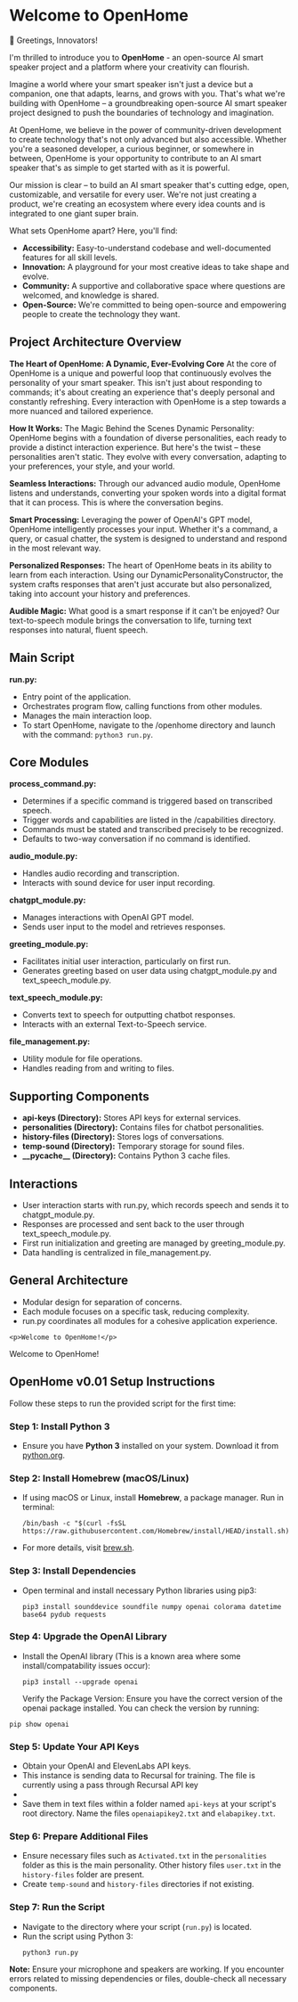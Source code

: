 <h1>Welcome to OpenHome</h1>

<p>👋 Greetings, Innovators!</p>

<p>
    I'm thrilled to introduce you to <strong>OpenHome</strong> - an open-source AI smart speaker project and a platform where your creativity can flourish.

Imagine a world where your smart speaker isn't just a device but a companion, one that adapts, learns, and grows with you. That's what we're building with OpenHome – a groundbreaking open-source AI smart speaker project designed to push the boundaries of technology and imagination.
</p>

<p>
    At OpenHome, we believe in the power of community-driven development to create technology that's not only advanced but also accessible. Whether you're a seasoned developer, a curious beginner, or somewhere in between, OpenHome is your opportunity to contribute to an AI smart speaker that's as simple to get started with as it is powerful.
</p>

<p>
    Our mission is clear – to build an AI smart speaker that's cutting edge, open, customizable, and versatile for every user. We're not just creating a product, we're creating an ecosystem where every idea counts and is integrated to one giant super brain.
</p>

<p>
    What sets OpenHome apart? Here, you'll find:
    <ul>
        <li><strong>Accessibility:</strong> Easy-to-understand codebase and well-documented features for all skill levels.</li>
        <li><strong>Innovation:</strong> A playground for your most creative ideas to take shape and evolve.</li>
        <li><strong>Community:</strong> A supportive and collaborative space where questions are welcomed, and knowledge is shared.</li>
        <li><strong>Open-Source:</strong> We're committed to being open-source and empowering people to create the technology they want.</li>
    </ul>
</p>

<h2>Project Architecture Overview</h2>

<b>The Heart of OpenHome: A Dynamic, Ever-Evolving Core</b>
At the core of OpenHome is a unique and powerful loop that continuously evolves the personality of your smart speaker. This isn't just about responding to commands; it's about creating an experience that's deeply personal and constantly refreshing. Every interaction with OpenHome is a step towards a more nuanced and tailored experience.

<b>How It Works:</b> The Magic Behind the Scenes
Dynamic Personality: OpenHome begins with a foundation of diverse personalities, each ready to provide a distinct interaction experience. But here's the twist – these personalities aren't static. They evolve with every conversation, adapting to your preferences, your style, and your world.

<b>Seamless Interactions:</b> Through our advanced audio module, OpenHome listens and understands, converting your spoken words into a digital format that it can process. This is where the conversation begins.

<b>Smart Processing:</b> Leveraging the power of OpenAI's GPT model, OpenHome intelligently processes your input. Whether it's a command, a query, or casual chatter, the system is designed to understand and respond in the most relevant way.

<b>Personalized Responses:</b> The heart of OpenHome beats in its ability to learn from each interaction. Using our DynamicPersonalityConstructor, the system crafts responses that aren't just accurate but also personalized, taking into account your history and preferences.

<b>Audible Magic:</b> What good is a smart response if it can't be enjoyed? Our text-to-speech module brings the conversation to life, turning text responses into natural, fluent speech.



<h2>Main Script</h2>
<p><strong>run.py:</strong></p>
    <ul>
        <li>Entry point of the application.</li>
        <li>Orchestrates program flow, calling functions from other modules.</li>
        <li>Manages the main interaction loop.</li>
        <li>To start OpenHome, navigate to the /openhome directory and launch with the command: <code>python3 run.py</code>.</li>
    </ul>

<h2>Core Modules</h2>

<p><strong>process_command.py:</strong></p>
    <ul>
        <li>Determines if a specific command is triggered based on transcribed speech.</li>
        <li>Trigger words and capabilities are listed in the /capabilities directory.</li>
        <li>Commands must be stated and transcribed precisely to be recognized.</li>
        <li>Defaults to two-way conversation if no command is identified.</li>
    </ul>

<p><strong>audio_module.py:</strong></p>
    <ul>
        <li>Handles audio recording and transcription.</li>
        <li>Interacts with sound device for user input recording.</li>
    </ul>

<p><strong>chatgpt_module.py:</strong></p>
    <ul>
        <li>Manages interactions with OpenAI GPT model.</li>
        <li>Sends user input to the model and retrieves responses.</li>
    </ul>

<p><strong>greeting_module.py:</strong></p>
    <ul>
        <li>Facilitates initial user interaction, particularly on first run.</li>
        <li>Generates greeting based on user data using chatgpt_module.py and text_speech_module.py.</li>
    </ul>

<p><strong>text_speech_module.py:</strong></p>
    <ul>
        <li>Converts text to speech for outputting chatbot responses.</li>
        <li>Interacts with an external Text-to-Speech service.</li>
    </ul>

<p><strong>file_management.py:</strong></p>
    <ul>
        <li>Utility module for file operations.</li>
        <li>Handles reading from and writing to files.</li>
    </ul>

<h2>Supporting Components</h2>
    <ul>
        <li><strong>api-keys (Directory):</strong> Stores API keys for external services.</li>
        <li><strong>personalities (Directory):</strong> Contains files for chatbot personalities.</li>
        <li><strong>history-files (Directory):</strong> Stores logs of conversations.</li>
        <li><strong>temp-sound (Directory):</strong> Temporary storage for sound files.</li>
        <li><strong>__pycache__ (Directory):</strong> Contains Python 3 cache files.</li>
    </ul>

<h2>Interactions</h2>
    <ul>
        <li>User interaction starts with run.py, which records speech and sends it to chatgpt_module.py.</li>
        <li>Responses are processed and sent back to the user through text_speech_module.py.</li>
        <li>First run initialization and greeting are managed by greeting_module.py.</li>
        <li>Data handling is centralized in file_management.py.</li>
    </ul>

<h2>General Architecture</h2>
    <ul>
        <li>Modular design for separation of concerns.</li>
        <li>Each module focuses on a specific task, reducing complexity.</li>
        <li>run.py coordinates all modules for a cohesive application experience.</li>
    </ul>

    <p>Welcome to OpenHome!</p>



Welcome to OpenHome!

</head>
<body>

<h2>OpenHome v0.01 Setup Instructions</h2>

<p>Follow these steps to run the provided script for the first time:</p>

<h3><strong>Step 1: Install Python 3</strong></h3>
<ul>
  <li>Ensure you have <strong>Python 3</strong> installed on your system. Download it from <a href="https://www.python.org/downloads/">python.org</a>.</li>
</ul>

<h3><strong>Step 2: Install Homebrew (macOS/Linux)</strong></h3>
<ul>
  <li>If using macOS or Linux, install <strong>Homebrew</strong>, a package manager. Run in terminal:
    <pre><code>/bin/bash -c "$(curl -fsSL https://raw.githubusercontent.com/Homebrew/install/HEAD/install.sh)"</code></pre>
  </li>
  <li>For more details, visit <a href="https://brew.sh/">brew.sh</a>.</li>
</ul>

<h3><strong>Step 3: Install Dependencies</strong></h3>
<ul>
  <li>Open terminal and install necessary Python libraries using pip3:
    <pre><code>pip3 install sounddevice soundfile numpy openai colorama datetime base64 pydub requests</code></pre>
  </li>
</ul>

<h3><strong>Step 4: Upgrade the OpenAI Library</strong></h3>
<ul>
  <li>Install the OpenAI library (This is a known area where some install/compatability issues occur):
    <pre><code>pip3 install --upgrade openai</code></pre>
<ui></ui>Verify the Package Version: Ensure you have the correct version of the openai package installed. You can check the version by running:</ul> <code>pip show openai </code>
  </li>
</ul>

<h3><strong>Step 5: Update Your API Keys</strong></h3>
<ul>
  <li>Obtain your OpenAI and ElevenLabs API keys.</li>
  <li>This instance is sending data to Recursal for training. The file is currently using a pass through Recursal API key<li>
  <li>Save them in text files within a folder named <code>api-keys</code> at your script's root directory. Name the files <code>openaiapikey2.txt</code> and <code>elabapikey.txt</code>.</li>
</ul>

<h3><strong>Step 6: Prepare Additional Files</strong></h3>
<ul>
  <li>Ensure necessary files such as <code>Activated.txt</code> in the <code>personalities</code> folder as this is the main personality. Other history files <code>user.txt</code> in the <code>history-files</code> folder are present.</li>
  <li>Create <code>temp-sound</code> and <code>history-files</code> directories if not existing.</li>
</ul>

<h3><strong>Step 7: Run the Script</strong></h3>
<ul>
  <li>Navigate to the directory where your script (<code>run.py</code>) is located.</li>
  <li>Run the script using Python 3:
    <pre><code>python3 run.py</code></pre>
  </li>
</ul>

<p><strong>Note:</strong> Ensure your microphone and speakers are working. If you encounter errors related to missing dependencies or files, double-check all necessary components.</p>

</body>
</html>
